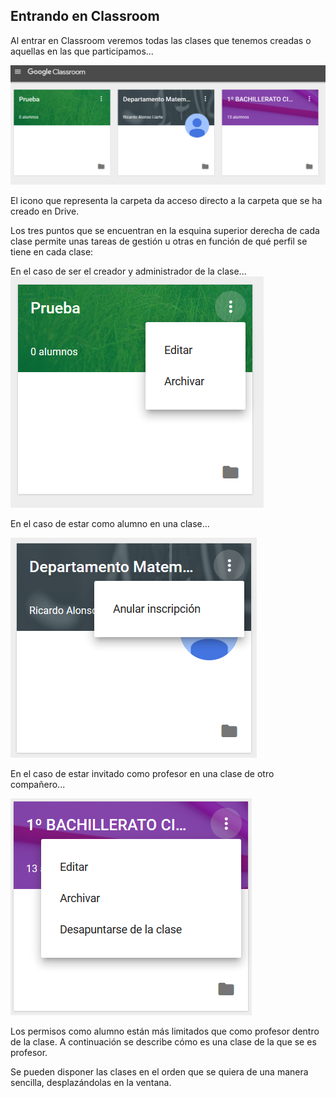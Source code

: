 ## Entrando en Classroom

Al entrar en Classroom veremos todas las clases que tenemos creadas o aquellas en las que participamos...

![entrando en classroom](../assets/image17.png)

El icono que representa la carpeta da acceso directo a la carpeta que se ha creado en Drive.

Los tres puntos que se encuentran en la esquina superior derecha de cada clase permite unas tareas de gestión u otras en función de qué perfil se tiene en cada clase:

En el caso de ser el creador y administrador de la clase...  
![opciones del administrador](../assets/image36.png)

En el caso de estar como alumno en una clase...

![opciones del alumno](../assets/image5.png)

En el caso de estar invitado como profesor en una clase de otro compañero...

![opciones de profe invitado](../assets/image3.png)

Los permisos como alumno están más limitados que como profesor dentro de la clase. A continuación se describe cómo es una clase de la que se es profesor.

Se pueden disponer las clases en el orden que se quiera de una manera sencilla, desplazándolas en la ventana.

